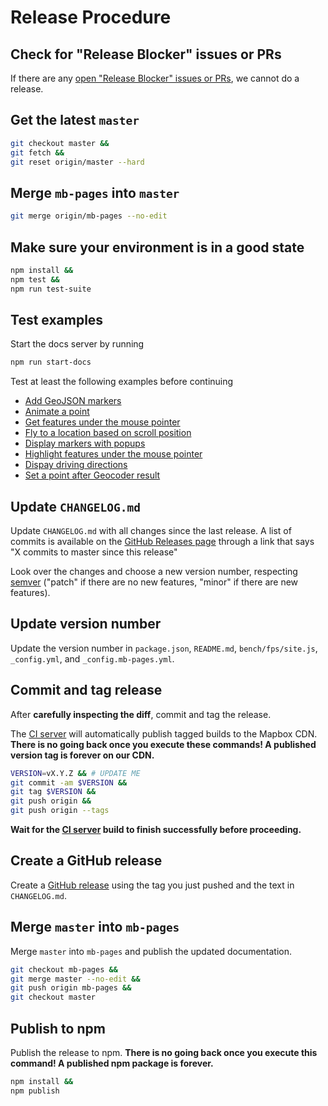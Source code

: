 # Release Procedure

## Check for "Release Blocker" issues or PRs

If there are any [open "Release Blocker" issues or PRs](https://github.com/mapbox/mapbox-gl-js/labels/release%20blocker), we cannot do a release.

## Get the latest `master`

```bash
git checkout master &&
git fetch &&
git reset origin/master --hard
```

## Merge `mb-pages` into `master`

```bash
git merge origin/mb-pages --no-edit
```

## Make sure your environment is in a good state

```bash
npm install &&
npm test &&
npm run test-suite
```

## Test examples

Start the docs server by running

```bash
npm run start-docs
```

Test at least the following examples before continuing

 - [Add GeoJSON markers](http://127.0.0.1:4000/mapbox-gl-js/example/geojson-markers/)
 - [Animate a point](http://127.0.0.1:4000/mapbox-gl-js/example/animate-point-along-line/)
 - [Get features under the mouse pointer](http://127.0.0.1:4000/mapbox-gl-js/example/featuresat/)
 - [Fly to a location based on scroll position](http://127.0.0.1:4000/mapbox-gl-js/example/scroll-fly-to/)
 - [Display markers with popups](http://127.0.0.1:4000/mapbox-gl-js/example/marker-popup/)
 - [Highlight features under the mouse pointer](http://127.0.0.1:4000/mapbox-gl-js/example/hover-styles/)
 - [Dispay driving directions](http://127.0.0.1:4000/mapbox-gl-js/example/mapbox-gl-directions/)
 - [Set a point after Geocoder result](http://127.0.0.1:4000/mapbox-gl-js/example/point-from-geocoder-result/)

## Update `CHANGELOG.md`

Update `CHANGELOG.md` with all changes since the last release. A list of commits is available on the [GitHub Releases page](https://github.com/mapbox/mapbox-gl-js/releases) through a link that says "X commits to master since this release"

Look over the changes and choose a new version number, respecting [semver](http://semver.org/) ("patch" if there are no new features, "minor" if there are new features).

## Update version number

Update the version number in `package.json`, `README.md`, `bench/fps/site.js`, `_config.yml`, and `_config.mb-pages.yml`.

## Commit and tag release

After **carefully inspecting the diff**, commit and tag the release.

The [CI server](https://circleci.com/gh/mapbox/mapbox-gl-js) will automatically publish tagged builds to the Mapbox CDN. **There is no going back once you execute these commands! A published version tag is forever on our CDN.**

```bash
VERSION=vX.Y.Z && # UPDATE ME
git commit -am $VERSION &&
git tag $VERSION &&
git push origin &&
git push origin --tags
```

**Wait for the [CI server](https://circleci.com/gh/mapbox/mapbox-gl-js) build to finish successfully before proceeding.**

## Create a GitHub release

Create a [GitHub release](https://github.com/mapbox/mapbox-gl-js/releases/new) using the tag you just pushed and the text in `CHANGELOG.md`.

## Merge `master` into `mb-pages`

Merge `master` into `mb-pages` and publish the updated documentation.

```bash
git checkout mb-pages &&
git merge master --no-edit &&
git push origin mb-pages &&
git checkout master
```

## Publish to npm

Publish the release to npm. **There is no going back once you execute this command! A published npm package is forever.**

```bash
npm install &&
npm publish
```
